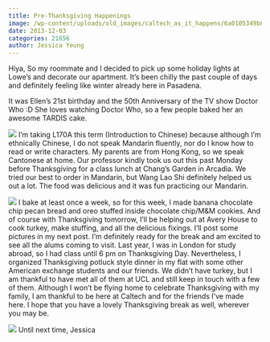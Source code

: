 ```yaml
---
title: Pre-Thanksgiving Happenings
image: /wp-content/uploads/old_images/caltech_as_it_happens/6a0105349b8251970b019b01c043ea970b.jpg
date: 2013-12-03
categories: 21656
author: Jessica Yeung
---
```


Hiya,
So my roommate and I decided to pick up some holiday lights at Lowe’s and decorate our apartment. It’s been chilly the past couple of days and definitely feeling like winter already here in Pasadena.

It was Ellen’s 21st birthday and the 50th Anniversary of the TV show Doctor Who :D She loves watching Doctor Who, so a few people baked her an awesome TARDIS cake.


![](/old_images/caltech_as_it_happens/6a0105349b8251970b019b01c04471970b.jpg)
I’m taking L170A this term (Introduction to Chinese) because although I’m ethnically Chinese, I do not speak Mandarin fluently, nor do I know how to read or write characters. My parents are from Hong Kong, so we speak Cantonese at home. Our professor kindly took us out this past Monday before Thanksgiving for a class lunch at Chang’s Garden in Arcadia. We tried our best to order in Mandarin, but Wang Lao Shi definitely helped us out a lot. The food was delicious and it was fun practicing our Mandarin.


![](/old_images/caltech_as_it_happens/6a0105349b8251970b019b01bfe930970c.jpg)
I bake at least once a week, so for this week, I made banana chocolate chip pecan bread and oreo stuffed inside chocolate chip/M&amp;M cookies. And of course with Thanksgiving tomorrow, I’ll be helping out at Avery House to cook turkey, make stuffing, and all the delicious fixings. I’ll post some pictures in my next post. I’m definitely ready for the break and am excited to see all the alums coming to visit. Last year, I was in London for study abroad, so I had class until 6 pm on Thanksgiving Day. Nevertheless, I organized Thanksgiving potluck style dinner in my flat with some other American exchange students and our friends. We didn’t have turkey, but I am thankful to have met all of them at UCL and still keep in touch with a few of them. Although I won’t be flying home to celebrate Thanksgiving with my family, I am thankful to be here at Caltech and for the friends I’ve made here. I hope that you have a lovely Thanksgiving break as well, wherever you may be.


![](/old_images/caltech_as_it_happens/6a0105349b8251970b019b01c0b441970d.jpg)
Until next time,
Jessica
